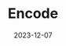 ---
layout: single-project.njk
title: Encode
description:
metaImage: 
project:
  class: encode
  hero:
    src: "./src/img/projects/cover-encode-justice.jpg"
    alt: Encode WordPress Website
  industry: Internet Advocacy
  services:
    - name: Brand Identity
    - name: Strategy
    - name: Web Design
    - name: Web Development
  press:
    - name: Forbes
    - name: Washington Post
    - name: Time Magazine
  website: encodeai.org
  sections:
    - heading: null
      paragraph: null
      content:
        - type: slideshow
          slideshows:
            - colSpan: 6
              slides:
                - src: "./src/img/projects/encode-1.png"
                  alt: ""
                - src: "./src/img/projects/encode-3.png"
                  alt: ""
                - src: "./src/img/projects/slideshow-accountable-tech-4.png"
                  alt: ""
                - src: "./src/img/projects/slideshow-accountable-tech-3.png"
                  alt: ""
            - colSpan: 6
              slides:
                - src: "./src/img/projects/encode-2.png"
                  alt: ""
                - src: "./src/img/projects/slideshow-accountable-tech-6.png"
                  alt: ""
                - src: "./src/img/projects/slideshow-accountable-tech-2.png"
                  alt: ""
                - src: "./src/img/projects/slideshow-accountable-tech-8.png"
                  alt: ""
        - type: image
          images:
            - src: "./src/img/projects/gettyimages-1471645492-170667a.jpg"
              alt: "Image 1"
              colSpan: 12
    - heading: Website
      paragraph: Accountable Tech's website is designed to inform and inspire action, extending the brand's bold visual identity while staying rooted in its past. We focused on clarity and impact, creating a platform that makes complex issues accessible and drives engagement with their campaigns. The result is a site that amplifies their mission and empowers users to take part in the movement for accountability in Big Tech.
      content:
        - type: image
          images:
            - src: "./src/img/projects/website-encode.png"
              alt: ""
              colSpan: 12
        - type: image
          images: 
            - src: "./src/img/projects/two-up-accountable-tech-1.png"
              alt: 
              colSpan: 6
              cardClass: "card-at-light-blue"
            - src: "./src/img/projects/two-up-accountable-tech-2.png"
              alt:
              colSpan: 6
              cardClass: "card-at-light"
        - type: fullwidth
          images:
            - src: "./src/img/projects/encode-10.jpg"
              alt: ""
    - heading: Brand Extension
      paragraph: We refined the logo and typography to align seamlessly with the website’s modern design, creating a cohesive digital identity that amplifies Accountable Tech’s mission. Adjustments to proportions and type hierarchy bring clarity and boldness to the brand, while vibrant yellow call-to-action elements inject energy and draw attention to key actions. These updates pave the way for a more accessible and engaging conversation around Big Tech accountability, ensuring the brand feels both authoritative and approachable in a digital-first context.
      content:
        - type: image
          images: 
            - src: "./src/img/projects/accountable-tech-logo-panel-dark.png"
              alt: 
              colSpan: 6
            - src: "./src/img/projects/accountable-tech-logo-panel.png"
              alt:
              colSpan: 6
        - type: colors
        - type: fullwidth
          images: 
            - src: "./src/img/projects/encode-11.jpg"
              alt: null
        - type: image
          images: 
            - src: "./src/img/projects/slideshow-accountable-tech-7.png"
              alt: 
              colSpan: 6
            - src: "./src/img/projects/slideshow-accountable-tech-2.png"
              alt:
              colSpan: 6
  testimonial:
    quote: "Had a fantastic experience working with Loopdash - the team was accessible and responsive to feedback even when we had changes in vision throughout the process. We're all so pleased with the final product and would 100% work with Loopdash again."
    author: Sneha Revanur
    role: Activist & Founder of Encode
sitemap:
  changefreq: weekly
  priority: 0.5
tags: projects
date: 2023-12-07
url: /projects/accountable-tech
---